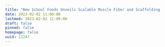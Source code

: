 ```yaml
---
title: "New School Foods Unveils Scalable Muscle Fiber and Scaffolding Technology for Whole-Cut Meat Alternatives"
date: 2023-02-02 11:00:00
lastmod: 2023-02-02 11:00:00
draft: false
pinned: false
homepage: false
uuid: 11247
---
```

